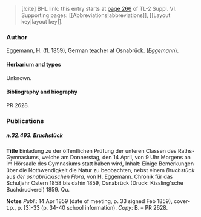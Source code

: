 > [!cite] BHL link: this entry starts at [page 266](https://www.biodiversitylibrary.org/item/103835#page/276/mode/1up) of TL-2 Suppl. VI.
> Supporting pages: [[Abbreviations|abbreviations]], [[Layout key|layout key]].

### Author

Eggemann, H. (fl. 1859), German teacher at Osnabrück. (*Eggemann*).

#### Herbarium and types

Unknown.

#### Bibliography and biography

PR 2628.

### Publications

##### n.32.493. Bruchstück

**Title**
Einladung zu der öffentlichen Prüfung der unteren Classen des Raths-Gymnasiums, welche am Donnerstag, den 14 April, von 9 Uhr Morgens an im Hörsaale des Gymnasiums statt haben wird, Inhalt: Einige Bemerkungen über die Nothwendigkeit die Natur zu beobachten, nebst einem *Bruchstück* aus *der osnabrückischen Flora*, von H. Eggemann. Chronik für das Schuljahr Ostern 1858 bis dahin 1859, Osnabrück (Druck: Kissling'sche Buchdruckerei) 1859. Qu.

**Notes**
*Publ*.: 14 Apr 1859 (date of meeting, p. 33 signed Feb 1859), cover-t.p., p. \[3\]-33 (p. 34-40 school information). *Copy*: B. – PR 2628.

